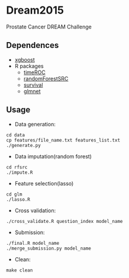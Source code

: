 # Dream2015
Prostate Cancer DREAM Challenge

## Dependences
* [xgboost](https://github.com/dmlc/xgboost)
* R packages
  * [timeROC](http://cran.r-project.org/web/packages/timeROC/index.html)
  * [randomForestSRC](http://cran.r-project.org/web/packages/randomForestSRC/index.html)
  * [survival](https://cran.r-project.org/web/packages/survival/index.html)
  * [glmnet](https://cran.r-project.org/web/packages/glmnet/index.html)


## Usage
* Data generation:
```
cd data
cp features/file_name.txt features_list.txt
./generate.py
```

* Data imputation(random forest)
```
cd rfsrc
./impute.R
```

* Feature selection(lasso)
```
cd glm
./lasso.R
```

* Cross validation:
```
./cross_validate.R question_index model_name
```

* Submission:
```
./final.R model_name
./merge_submission.py model_name
```

* Clean:
```
make clean
```

